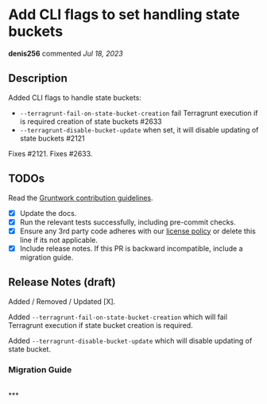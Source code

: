 # Add CLI flags to set handling state buckets

**denis256** commented *Jul 18, 2023*

<!-- Prepend '[WIP]' to the title if this PR is still a work-in-progress. Remove it when it is ready for review! -->

## Description

Added CLI flags to handle state buckets:
 * `--terragrunt-fail-on-state-bucket-creation` fail Terragrunt execution if is required creation of state buckets #2633
 * `--terragrunt-disable-bucket-update` when set, it will disable updating of state buckets  #2121

Fixes #2121.
Fixes #2633.

<!-- Description of the changes introduced by this PR. -->

## TODOs

Read the [Gruntwork contribution guidelines](https://gruntwork.notion.site/Gruntwork-Coding-Methodology-02fdcd6e4b004e818553684760bf691e).

- [x] Update the docs.
- [x] Run the relevant tests successfully, including pre-commit checks.
- [x] Ensure any 3rd party code adheres with our [license policy](https://www.notion.so/gruntwork/Gruntwork-licenses-and-open-source-usage-policy-f7dece1f780341c7b69c1763f22b1378) or delete this line if its not applicable.
- [x] Include release notes. If this PR is backward incompatible, include a migration guide.

## Release Notes (draft)

<!-- One-line description of the PR that can be included in the final release notes. -->
Added / Removed / Updated [X].

Added `--terragrunt-fail-on-state-bucket-creation` which will fail Terragrunt execution if state bucket creation is required.

Added `--terragrunt-disable-bucket-update` which will disable updating of state bucket.

### Migration Guide

<!-- Important: If you made any backward incompatible changes, then you must write a migration guide! -->


<br />
***


